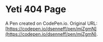 # Yeti 404 Page

A Pen created on CodePen.io. Original URL: [https://codepen.io/dsenneff/pen/mjZgmN](https://codepen.io/dsenneff/pen/mjZgmN).

